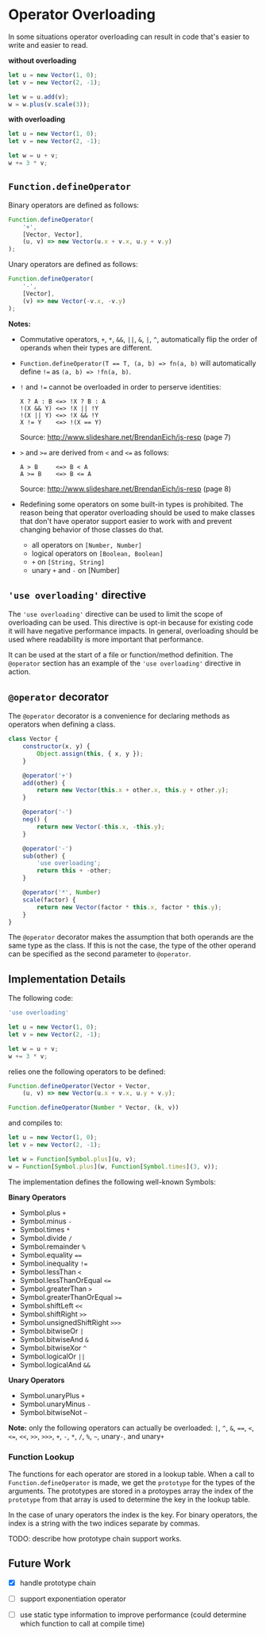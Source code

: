 # Operator Overloading

In some situations operator overloading can result in code that's easier to
write and easier to read.

__without overloading__
```javascript
let u = new Vector(1, 0);
let v = new Vector(2, -1);

let w = u.add(v);
w = w.plus(v.scale(3));
```

__with overloading__
```javascript
let u = new Vector(1, 0);
let v = new Vector(2, -1);

let w = u + v;
w += 3 * v;
```

## `Function.defineOperator`

Binary operators are defined as follows:
```javascript
Function.defineOperator(
    '+',
    [Vector, Vector],
    (u, v) => new Vector(u.x + v.x, u.y + v.y)
);
```

Unary operators are defined as follows:
```javascript
Function.defineOperator(
    '-',
    [Vector],
    (v) => new Vector(-v.x, -v.y)
);
```

__Notes:__
- Commutative operators, `+`, `*`, `&&`, `||`, `&`, `|`, `^`, automatically
  flip the order of operands when their types are different.
- `Function.defineOperator(T == T, (a, b) => fn(a, b)` will automatically define
  `!=` as `(a, b) => !fn(a, b)`.
- `!` and `!=` cannot be overloaded in order to perserve identities:

  ```
  X ? A : B <=> !X ? B : A
  !(X && Y) <=> !X || !Y
  !(X || Y) <=> !X && !Y
  X != Y    <=> !(X == Y)
  ```
  Source: http://www.slideshare.net/BrendanEich/js-resp (page 7)
- `>` and `>=` are derived from `<` and `<=` as follows:

  ```
  A > B     <=> B < A
  A >= B    <=> B <= A
  ```
  Source: http://www.slideshare.net/BrendanEich/js-resp (page 8)
- Redefining some operators on some built-in types is prohibited.  The reason
  being that operator overloading should be used to make classes that don't
  have operator support easier to work with and prevent changing behavior of
  those classes do that.
  - all operators on `[Number, Number]`
  - logical operators on `[Boolean, Boolean]`
  - `+` on `[String, String]`
  - unary `+` and `-` on [Number]

## `'use overloading'` directive

The `'use overloading'` directive can be used to limit the scope of overloading
can be used.  This directive is opt-in because for existing code it will have
negative performance impacts.  In general, overloading should be used where
readability is more important that performance.

It can be used at the start of a file or function/method definition.  The
`@operator` section has an example of the `'use overloading'` directive in action.

## `@operator` decorator

The `@operator` decorator is a convenience for declaring methods as operators
when defining a class.

```javascript
class Vector {
    constructor(x, y) {
        Object.assign(this, { x, y });
    }

    @operator('+')
    add(other) {
        return new Vector(this.x + other.x, this.y + other.y);
    }

    @operator('-')
    neg() {
        return new Vector(-this.x, -this.y);
    }

    @operator('-')
    sub(other) {
        'use overloading';
        return this + -other;
    }

    @operator('*', Number)
    scale(factor) {
        return new Vector(factor * this.x, factor * this.y);
    }
}
```

The `@operator` decorator makes the assumption that both operands are the same
type as the class.  If this is not the case, the type of the other operand can
be specified as the second parameter to `@operator`.

## Implementation Details

The following code:

```javascript
'use overloading'

let u = new Vector(1, 0);
let v = new Vector(2, -1);

let w = u + v;
w += 3 * v;
```

relies one the following operators to be defined:

```javascript
Function.defineOperator(Vector + Vector,
    (u, v) => new Vector(u.x + v.x, u.y + v.y);

Function.defineOperator(Number * Vector, (k, v))
```

and compiles to:

```javascript
let u = new Vector(1, 0);
let v = new Vector(2, -1);

let w = Function[Symbol.plus](u, v);
w = Function[Symbol.plus](w, Function[Symbol.times](3, v));
```

The implementation defines the following well-known Symbols:

__Binary Operators__
- Symbol.plus `+`
- Symbol.minus `-`
- Symbol.times `*`
- Symbol.divide `/`
- Symbol.remainder `%`
- Symbol.equality `==`
- Symbol.inequality `!=`
- Symbol.lessThan `<`
- Symbol.lessThanOrEqual `<=`
- Symbol.greaterThan `>`
- Symbol.greaterThanOrEqual `>=`
- Symbol.shiftLeft `<<`
- Symbol.shiftRight `>>`
- Symbol.unsignedShiftRight `>>>`
- Symbol.bitwiseOr `|`
- Symbol.bitwiseAnd `&`
- Symbol.bitwiseXor `^`
- Symbol.logicalOr `||`
- Symbol.logicalAnd `&&`

__Unary Operators__
- Symbol.unaryPlus `+`
- Symbol.unaryMinus `-`
- Symbol.bitwiseNot `~`

__Note:__ only the following operators can actually be overloaded:
  `|`, `^`, `&`, `==`, `<`, `<=`, `<<`, `>>`, `>>>`, `+`, `-`, `*`, `/`, `%`,
  `~`, unary`-`, and unary`+`

### Function Lookup

The functions for each operator are stored in a lookup table.  When a call to
`Function.defineOperator` is made, we get the `prototype` for the types of the
arguments.  The prototypes are stored in a protoypes array the index of the
`prototype` from that array is used to determine the key in the lookup table.

In the case of unary operators the index is the key.  For binary operators, the
index is a string with the two indices separate by commas.

TODO: describe how prototype chain support works.

## Future Work

- [x] handle prototype chain
- [ ] support exponentiation operator
- [ ] use static type information to improve performance (could determine which
  function to call at compile time)

